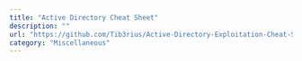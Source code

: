 ```yaml
---
title: "Active Directory Cheat Sheet"
description: ""
url: "https://github.com/Tib3rius/Active-Directory-Exploitation-Cheat-Sheet"
category: "Miscellaneous"
---
```


